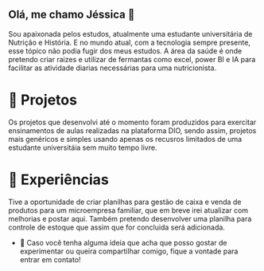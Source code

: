 ## Olá, me chamo Jéssica 👋

Sou apaixonada pelos estudos, atualmente uma estudante universitária de Nutrição e História. E no mundo atual, com a tecnologia sempre presente, esse tópico não podia fugir dos meus estudos. A área da saúde é onde pretendo criar raizes e utilizar de fermantas como excel, power BI e IA para facilitar as atividade diarias necessárias para uma nutricionista.  

# 🔭 Projetos
Os projetos que desenvolvi até o momento foram produzidos para exercitar ensinamentos de aulas realizadas na plataforma DIO, sendo assim, projetos mais genéricos e simples usando apenas os recusros limitados de uma estudante universitáia sem muito tempo livre. 

# 🌱 Experiências
Tive a oportunidade de criar planilhas para gestão de caixa e venda de produtos para um microempresa familiar, que em breve irei atualizar com melhorias e postar aqui. Também pretendo desenvolver uma planilha para controle de estoque que assim que for concluida será adicionada. 

- 🤔 Caso você tenha alguma ideia que acha que posso gostar de experimentar ou queira compartilhar comigo, fique a vontade para entrar em contato!


